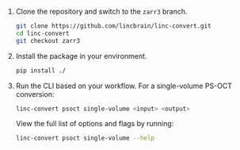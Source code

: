 1. Clone the repository and switch to the `zarr3` branch.
    ```bash
    git clone https://github.com/lincbrain/linc-convert.git
    cd linc-convert
    git checkout zarr3
    ```

2. Install the package in your environment.
    ```bash
    pip install ./
    ```

3. Run the CLI based on your workflow. For a single-volume PS-OCT conversion:
    ```bash
    linc-convert psoct single-volume <input> <output>
    ```

    View the full list of options and flags by running:
    ```bash
    linc-convert psoct single-volume --help
    ```
